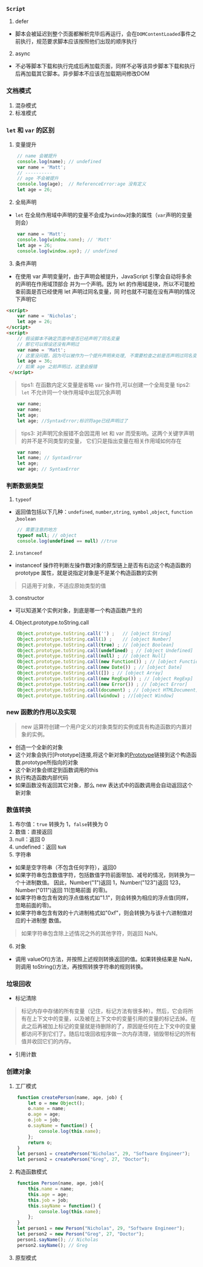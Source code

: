 
### `Script`
1. defer
- 脚本会被延迟到整个页面都解析完毕后再运行，会在`DOMContentLoaded`事件之前执行，规范要求脚本应该按照他们出现的顺序执行
2. async
- 不必等脚本下载和执行完成后再加载页面，同样不必等该异步脚本下载和执行后再加载其它脚本。异步脚本不应该在加载期间修改DOM

### 文档模式
1. 混杂模式
2. 标准模式


### `let` 和 `var` 的区别
 1. 变量提升
```js
    // name 会被提升 
    console.log(name); // undefined 
    var name = 'Matt';
    // ----------
    // age 不会被提升
    console.log(age);  // ReferenceError:age 没有定义 
    let age = 26;
```

2. 全局声明
- `let` 在全局作用域中声明的变量不会成为`window`对象的属性（`var`声明的变量则会）
```js
    var name = 'Matt';
    console.log(window.name); // 'Matt'
    let age = 26;
    console.log(window.age); // undefined
```
3. 条件声明
- 在使用 var 声明变量时，由于声明会被提升，JavaScript 引擎会自动将多余的声明在作用域顶部合 并为一个声明。因为 let 的作用域是块，所以不可能检查前面是否已经使用 let 声明过同名变量，同 时也就不可能在没有声明的情况下声明它
```HTML
<script>
    var name = 'Nicholas';
    let age = 26;
</script>
<script>
    // 假设脚本不确定页面中是否已经声明了同名变量
    // 那它可以假设还没有声明过
    var name = 'Matt';
    // 这里没问题，因为可以被作为一个提升声明来处理, 不需要检查之前是否声明过同名变量
    let age = 36;
    // 如果 age 之前声明过，这里会报错
 </script>
```
> tips1: 在函数内定义变量是省略 `var` 操作符,可以创建一个全局变量
> tips2: `let` 不允许同一个块作用域中出现冗余声明
```js
    var name;
    var name;
    let age;
    let age; //SyntaxError;标识符age已经声明过了
```
> tips3: 对声明冗余报错不会因混用 let 和 var 而受影响。这两个关键字声明的并不是不同类型的变量， 它们只是指出变量在相关作用域如何存在
```js
    var name;
    let name; // SyntaxError
    let age;
    var age; // SyntaxError
```


### 判断数据类型

1. `typeof` 
- 返回值包括以下几种：`undefined`, `number`,`string`, `symbol` ,`object`, `function` ,`boolean`
```js
    // 需要注意的地方 
    typeof null; // object
    console.log(undefined == null) //true

```
2. `instanceof`
-  instanceof 操作符判断左操作数对象的原型链上是否有右边这个构造函数的 prototype 属性，就是说指定对象是不是某个构造函数的实例
> 只适用于对象，不适应原始类型的值

3. constructor
- 可以知道某个实例对象，到底是哪一个构造函数产生的

4. Object.prototype.toString.call

```js
    Object.prototype.toString.call('') ;   // [object String]
    Object.prototype.toString.call(1) ;    // [object Number]
    Object.prototype.toString.call(true) ; // [object Boolean]
    Object.prototype.toString.call(undefined) ; // [object Undefined]
    Object.prototype.toString.call(null) ; // [object Null]
    Object.prototype.toString.call(new Function()) ; // [object Function]
    Object.prototype.toString.call(new Date()) ; // [object Date]
    Object.prototype.toString.call([]) ; // [object Array]
    Object.prototype.toString.call(new RegExp()) ; // [object RegExp]
    Object.prototype.toString.call(new Error()) ; // [object Error]
    Object.prototype.toString.call(document) ; // [object HTMLDocument]
    Object.prototype.toString.call(window) ; //[object Window]

```

### new 函数的作用以及实现
> new 运算符创建一个用户定义的对象类型的实例或具有构造函数的内置对象的实例。

- 创造一个全新的对象
- 这个对象会执行[Prototype]连接,将这个新对象的[Prototype](__proto__)链接到这个构造函数.prototype所指向的对象
- 这个新对象会绑定到函数调用的this
- 执行构造函数内部代码
- 如果函数没有返回其它对象，那么 new 表达式中的函数调用会自动返回这个新对象


### 数值转换

1. 布尔值：`true` 转换为 1，`false`转换为 0 
2. 数值：直接返回
3. null：返回 0
4. undefined：返回 `NaN`
5. 字符串

- 如果是空字符串（不包含任何字符），返回0
- 如果字符串包含数值字符，包括数值字符前面带加、减号的情况，则转换为一个十进制数值。 因此，Number("1")返回 1，Number("123")返回 123，Number("011")返回 11(忽略前面 的零)。
- 如果字符串包含有效的浮点值格式如"1.1"，则会转换为相应的浮点值(同样，忽略前面的零)。
- 如果字符串包含有效的十六进制格式如"0xf"，则会转换为与该十六进制值对应的十进制整
数值。
> 如果字符串包含除上述情况之外的其他字符，则返回 NaN。

6. 对象
- 调用 valueOf()方法，并按照上述规则转换返回的值。如果转换结果是 NaN，则调用 toString()方法，再按照转换字符串的规则转换。

### 垃圾回收
- 标记清除
> 标记内存中存储的所有变量（记住，标记方法有很多种）。然后，它会将所有在上下文中的变量，以及被在上下文中的变量引用的变量的标记去掉。在此之后再被加上标记的变量就是待删除的了，原因是任何在上下文中的变量都访问不到它们了。随后垃圾回收程序做一次内存清理，销毁带标记的所有值并收回它们的内存。

- 引用计数

### 创建对象
1. 工厂模式
```js
    function createPerson(name, age, job) {
        let o = new Object();
        o.name = name;
        o.age = age;
        o.job = job;
        o.sayName = function() {
            console.log(this.name);
        };
        return o;
    }
    let person1 = createPerson("Nicholas", 29, "Software Engineer");
    let person2 = createPerson("Greg", 27, "Doctor");
```

2. 构造函数模式
```js
    function Person(name, age, job){
        this.name = name;
        this.age = age;
        this.job = job;
        this.sayName = function() {
            console.log(this.name);
        };
    }
    let person1 = new Person("Nicholas", 29, "Software Engineer");
    let person2 = new Person("Greg", 27, "Doctor");
    person1.sayName(); // Nicholas
    person2.sayName(); // Greg

```
3. 原型模式

